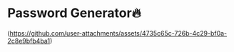  # Password Generator🔥
(https://github.com/user-attachments/assets/4735c65c-726b-4c29-bf0a-2c8e9bfb4ba1)
